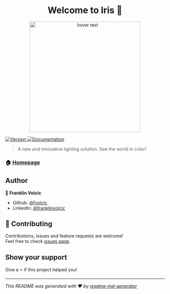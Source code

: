 <h1 align="center">Welcome to Iris 👋</h1>

<p align="center">
  <img src="https://user-images.githubusercontent.com/59806465/130122311-5cb0ea59-0c97-4775-a318-4db1b67e22c5.png" width="350" title="hover text">
</p>

<p>
  <a href="https://www.npmjs.com/package/Iris" target="_blank">
    <img alt="Version" src="https://img.shields.io/npm/v/Iris.svg">
  </a>
  <a href="https://fvolcic.github.io/index.html" target="_blank">
    <img alt="Documentation" src="https://img.shields.io/badge/documentation-yes-brightgreen.svg" />
  </a>
</p>

> A new and innovative lighting solution. See the world in color!

### 🏠 [Homepage](https://github.com/Iris)

## Author

👤 **Franklin Volcic**

* Github: [@fvolcic](https://github.com/fvolcic)
* LinkedIn: [@franklinvolcic](https://linkedin.com/in/franklinvolcic)

## 🤝 Contributing

Contributions, issues and feature requests are welcome!<br />Feel free to check [issues page](https://github.com/fvolcic/Iris/issues). 

## Show your support

Give a ⭐️ if this project helped you!

***
_This README was generated with ❤️ by [readme-md-generator](https://github.com/kefranabg/readme-md-generator)_

